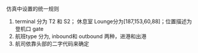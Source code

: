 仿真中设置的统一规则
1. terminal 分为 T2 和 S2； 休息室 Lounge分为[187,153,60,88]；位置描述为登机口 gate
2. 航班type 分为, inbound和 outbound 两种，进港和出港
3. 航司依靠头部的二字代码来确定